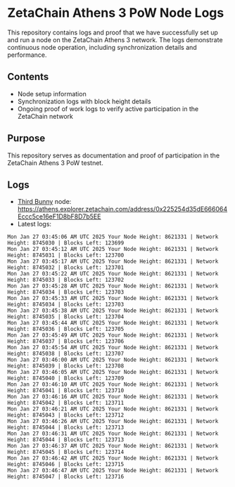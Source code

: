 # ZetaChain Athens 3 PoW Node Logs
This repository contains logs and proof that we have successfully set up and run a node on the ZetaChain Athens 3 network. The logs demonstrate continuous node operation, including synchronization details and performance.

## Contents
- Node setup information
- Synchronization logs with block height details
- Ongoing proof of work logs to verify active participation in the ZetaChain network

## Purpose
This repository serves as documentation and proof of participation in the ZetaChain Athens 3 PoW testnet.

## Logs

- [Third Bunny](https://thirdbunny.xyz/) node: https://athens.explorer.zetachain.com/address/0x225254d35dE666064Eccc5ce16eF1D8bF8D7b5EE
- Latest logs:
```
Mon Jan 27 03:45:06 AM UTC 2025 Your Node Height: 8621331 | Network Height: 8745030 | Blocks Left: 123699
Mon Jan 27 03:45:12 AM UTC 2025 Your Node Height: 8621331 | Network Height: 8745031 | Blocks Left: 123700
Mon Jan 27 03:45:17 AM UTC 2025 Your Node Height: 8621331 | Network Height: 8745032 | Blocks Left: 123701
Mon Jan 27 03:45:22 AM UTC 2025 Your Node Height: 8621331 | Network Height: 8745033 | Blocks Left: 123702
Mon Jan 27 03:45:28 AM UTC 2025 Your Node Height: 8621331 | Network Height: 8745034 | Blocks Left: 123703
Mon Jan 27 03:45:33 AM UTC 2025 Your Node Height: 8621331 | Network Height: 8745034 | Blocks Left: 123703
Mon Jan 27 03:45:38 AM UTC 2025 Your Node Height: 8621331 | Network Height: 8745035 | Blocks Left: 123704
Mon Jan 27 03:45:44 AM UTC 2025 Your Node Height: 8621331 | Network Height: 8745036 | Blocks Left: 123705
Mon Jan 27 03:45:49 AM UTC 2025 Your Node Height: 8621331 | Network Height: 8745037 | Blocks Left: 123706
Mon Jan 27 03:45:54 AM UTC 2025 Your Node Height: 8621331 | Network Height: 8745038 | Blocks Left: 123707
Mon Jan 27 03:46:00 AM UTC 2025 Your Node Height: 8621331 | Network Height: 8745039 | Blocks Left: 123708
Mon Jan 27 03:46:05 AM UTC 2025 Your Node Height: 8621331 | Network Height: 8745040 | Blocks Left: 123709
Mon Jan 27 03:46:10 AM UTC 2025 Your Node Height: 8621331 | Network Height: 8745041 | Blocks Left: 123710
Mon Jan 27 03:46:16 AM UTC 2025 Your Node Height: 8621331 | Network Height: 8745042 | Blocks Left: 123711
Mon Jan 27 03:46:21 AM UTC 2025 Your Node Height: 8621331 | Network Height: 8745043 | Blocks Left: 123712
Mon Jan 27 03:46:26 AM UTC 2025 Your Node Height: 8621331 | Network Height: 8745044 | Blocks Left: 123713
Mon Jan 27 03:46:31 AM UTC 2025 Your Node Height: 8621331 | Network Height: 8745044 | Blocks Left: 123713
Mon Jan 27 03:46:37 AM UTC 2025 Your Node Height: 8621331 | Network Height: 8745045 | Blocks Left: 123714
Mon Jan 27 03:46:42 AM UTC 2025 Your Node Height: 8621331 | Network Height: 8745046 | Blocks Left: 123715
Mon Jan 27 03:46:47 AM UTC 2025 Your Node Height: 8621331 | Network Height: 8745047 | Blocks Left: 123716
```
